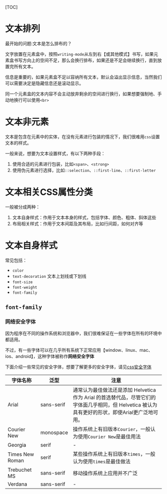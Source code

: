 [TOC]

# 文本排列
最开始的问题:文本是怎么排布的？

文字放置在元素盒中，按照`writing-mode`从左到右【或其他模式】书写，如果元素盒书写方向上的空间不足，那么会换行排布，如果还是不足会继续换行，直到放置完所有文本。

信息是重要的，如果元素盒不足以容纳所有文本，默认会溢出显示信息，当然我们可以需要决定是隐藏信息还是滚动显示。

同一个元素盒的文本内容不会主动放弃剩余的空间进行换行，如果想要强制地、手动地换行可以使用`<br>`

# 文本非元素
文本是包含在元素中的实体，在没有元素进行包装的情况下，我们很难用`css`设置文本的样式。

一般来说，想要为文本设置样式，有以下两种手段：
1. 使用合适的元素进行包装，比如`<span>`、`<strong>`
1. 使用伪元素进行选择，比如`::selection`、`::first-line`、`::first-letter`

# 文本相关CSS属性分类
一般被分成两种：
1. 文本自身样式：作用于文本本身的样式，包括字体、颜色、粗体、斜体这些
2. 布局相关样式：作用于文本间距及其布局，比如行间距，如何对齐等

# 文本自身样式
常见包括：
- `color`
- `text-decoration` 文本上划线或下划线
- `font-size`
- `font-weight`
- `font-family`

## `font-family`
### 网络安全字体
因为程序在不同的操作系统和浏览器中，我们很难保证在一些字体在所有的环境中都适用。

不过，有一些字体可以在几乎所有系统下正常应用【window、linux、mac、ios、android】，这种字体被称作**网络安全字体**

下面介绍一些常见的安全字体，想要了解更多的安全字体，请见[css安全字体](https://www.cssfontstack.com/)

| 字体名称 | 泛型 | 注意 | 
| -- | -- | -- | 
| Arial | sans-serif | 通常认为最佳做法还是添加 Helvetica 作为 Arial 的首选替代品，尽管它们的字体面几乎相同，但 Helvetica 被认为具有更好的形状，即使Arial更广泛地可用。
| Courier New | monospace | 操作系统上有旧版本`Courier`，一般认为使用`Courier New`是最佳用法
| Georgia | serif | -
| Times New Roman | serif | 某些操作系统上有旧版本`times`，一般认为使用`times`是最佳做法
| Trebuchet MS | sans-serif | 移动操作系统上应用并不广泛
| Verdana | sans-serif | -